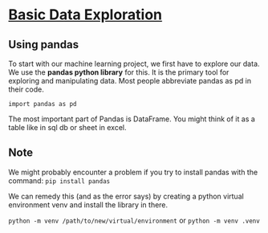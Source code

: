 # [Basic Data Exploration](https://www.kaggle.com/code/dansbecker/basic-data-exploration)

## Using pandas

To start with our machine learning project, we first have to explore our data. We use the **pandas python library** for this. It is the primary tool for exploring and manipulating data.
Most people abbreviate pandas as pd in their code.

```
import pandas as pd
```

The most important part of Pandas is DataFrame. You might think of it as a table like in sql db or sheet in excel.

## Note

We might probably encounter a problem if you try to install pandas with the command:
`pip install pandas`

We can remedy this (and as the error says) by creating a python virtual environment venv and install the library in there.

`python -m venv /path/to/new/virtual/environment`
or
`python -m venv .venv`
